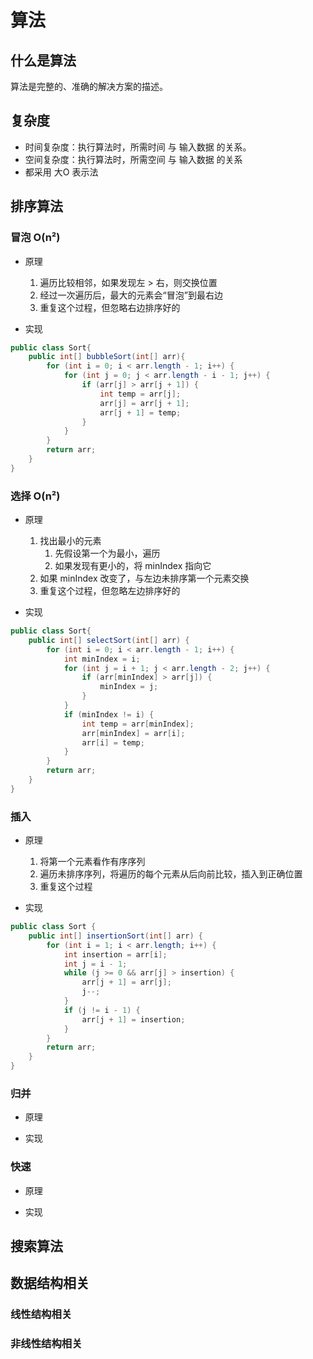 # 算法

## 什么是算法

算法是完整的、准确的解决方案的描述。

## 复杂度

- 时间复杂度：执行算法时，所需时间 与 输入数据 的关系。
- 空间复杂度：执行算法时，所需空间 与 输入数据 的关系
- 都采用 大O 表示法

## 排序算法

### 冒泡 O(n²)

- 原理
    1. 遍历比较相邻，如果发现左 > 右，则交换位置
    2. 经过一次遍历后，最大的元素会“冒泡”到最右边
    3. 重复这个过程，但忽略右边排序好的

- 实现


```java
public class Sort{
    public int[] bubbleSort(int[] arr){
        for (int i = 0; i < arr.length - 1; i++) {
            for (int j = 0; j < arr.length - i - 1; j++) {
                if (arr[j] > arr[j + 1]) {
                    int temp = arr[j];
                    arr[j] = arr[j + 1];
                    arr[j + 1] = temp;
                }
            }
        }
        return arr;
    }
}
```

### 选择 O(n²)

- 原理
    1. 找出最小的元素
        1. 先假设第一个为最小，遍历
        1. 如果发现有更小的，将 minIndex 指向它
    1. 如果 minIndex 改变了，与左边未排序第一个元素交换
    1. 重复这个过程，但忽略左边排序好的
    
- 实现


```java
public class Sort{
    public int[] selectSort(int[] arr) {
        for (int i = 0; i < arr.length - 1; i++) {
            int minIndex = i;
            for (int j = i + 1; j < arr.length - 2; j++) {
                if (arr[minIndex] > arr[j]) {
                    minIndex = j;
                }
            }
            if (minIndex != i) {
                int temp = arr[minIndex];
                arr[minIndex] = arr[i];
                arr[i] = temp;
            }
        }
        return arr;
    }
}
```

### 插入
- 原理
    1. 将第一个元素看作有序序列
    2. 遍历未排序序列，将遍历的每个元素从后向前比较，插入到正确位置
    3. 重复这个过程

- 实现

```java
public class Sort {
    public int[] insertionSort(int[] arr) {
        for (int i = 1; i < arr.length; i++) {
            int insertion = arr[i];
            int j = i - 1;
            while (j >= 0 && arr[j] > insertion) {
                arr[j + 1] = arr[j];
                j--;
            }
            if (j != i - 1) {
                arr[j + 1] = insertion;
            }
        }
        return arr;
    }
}
```

### 归并

- 原理

- 实现
### 快速
- 原理

- 实现
## 搜索算法



## 数据结构相关

### 线性结构相关



### 非线性结构相关

